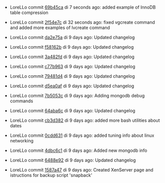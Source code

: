 * LoreLLo commit [69b45ca](https://github.com/lorello/lorello.github.io/commit/69b45ca74c5324c487e0ae42ae09d3550a86ebc2) di 7 seconds ago: added example of InnoDB table compression

* LoreLLo commit [2f54e7c](https://github.com/lorello/lorello.github.io/commit/2f54e7cad755a0fcb38c7f2027a5a4778739a215) di 32 seconds ago: fixed vgcreate command and added more examples of lvcreate command

* LoreLLo commit [da2e75a](https://github.com/lorello/lorello.github.io/commit/da2e75afa4a7e4248156d8fc718cee05937b79fd) di 9 days ago: Updated changelog

* LoreLLo commit [f58162b](https://github.com/lorello/lorello.github.io/commit/f58162b0b997a06db8f3cd55ddc970299ec3724d) di 9 days ago: Updated changelog

* LoreLLo commit [3a482fd](https://github.com/lorello/lorello.github.io/commit/3a482fd7bf22857bcb8ac8b9c8da4b55238ef165) di 9 days ago: Updated changelog

* LoreLLo commit [c77b963](https://github.com/lorello/lorello.github.io/commit/c77b963eff00194efd9a971f3d80128bfb397225) di 9 days ago: Updated changelog

* LoreLLo commit [79481d4](https://github.com/lorello/lorello.github.io/commit/79481d477077dab776151f7329c0be4a1f07d1c4) di 9 days ago: Updated changelog

* LoreLLo commit [d5ea0af](https://github.com/lorello/lorello.github.io/commit/d5ea0afe83a249f984e38a86c5dd9d1439a990bf) di 9 days ago: Updated changelog

* LoreLLo commit [7b5053c](https://github.com/lorello/lorello.github.io/commit/7b5053c923bb8f7021789647b501bc42c05ad6f2) di 9 days ago: Adding mongodb debug commands

* LoreLLo commit [64aba6c](https://github.com/lorello/lorello.github.io/commit/64aba6c69d87291124456adfb4a0655973ae4450) di 9 days ago: Updated changelog

* LoreLLo commit [cb3d382](https://github.com/lorello/lorello.github.io/commit/cb3d3829a25db0decc1d9ff309a2929ff4096ba8) di 9 days ago: added more bash utilities about dates

* LoreLLo commit [0cdd631](https://github.com/lorello/lorello.github.io/commit/0cdd63186dbf5152c7d8a0fc0b9bf07cbb49b727) di 9 days ago: added tuning info about linux networking

* LoreLLo commit [4dbc6c1](https://github.com/lorello/lorello.github.io/commit/4dbc6c1e751ab53a9abbe595f8e11c8e86f0d7f6) di 9 days ago: Added new mongodb info

* LoreLLo commit [6488e92](https://github.com/lorello/lorello.github.io/commit/6488e92062fb15905d975e6b2003042d53a00dd7) di 9 days ago: Updated changelog

* LoreLLo commit [1587a47](https://github.com/lorello/lorello.github.io/commit/1587a4727ce98e48ead096e8459dd56ecb850230) di 9 days ago: Created XenServer page and istructions for backup script 'snapback'
